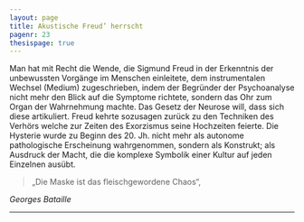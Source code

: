 ```yaml
---
layout: page
title: Akustische Freud’ herrscht
pagenr: 23
thesispage: true
---
```

Man hat mit Recht die Wende, die Sigmund Freud in der Erkenntnis der unbewussten Vorgänge im Menschen einleitete, dem instrumentalen Wechsel (Medium) zugeschrieben, indem der Begründer der Psychoanalyse nicht mehr den Blick auf die Symptome richtete, sondern das Ohr zum Organ der Wahrnehmung machte. Das Gesetz der Neurose will, dass sich diese artikuliert. Freud kehrte sozusagen zurück zu den Techniken des Verhörs welche zur Zeiten des Exorzismus seine Hochzeiten feierte. Die Hysterie wurde zu Beginn des 20. Jh. nicht mehr als autonome pathologische Erscheinung wahrgenommen, sondern als Konstrukt; als Ausdruck der Macht, die die komplexe Symbolik einer Kultur auf jeden Einzelnen ausübt.

>„Die Maske ist das fleischgewordene Chaos“,

*Georges Bataille*


---
